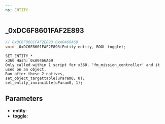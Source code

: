 ```yaml
---
ns: ENTITY
---
```

## _0xDC6F8601FAF2E893

```c
// 0xDC6F8601FAF2E893 0xA0466A69
void _0xDC6F8601FAF2E893(Entity entity, BOOL toggle);
```

```
SET_ENTITY_*  
x360 Hash: 0xA0466A69  
Only called within 1 script for x360. 'fm_mission_controller' and it used on an object.   
Ran after these 2 natives,  
set_object_targettable(uParam0, 0);  
set_entity_invincible(uParam0, 1);  
```

## Parameters
* **entity**: 
* **toggle**:

